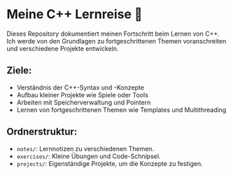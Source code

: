# Meine C++ Lernreise 🚀

Dieses Repository dokumentiert meinen Fortschritt beim Lernen von C++.  
Ich werde von den Grundlagen zu fortgeschrittenen Themen voranschreiten und verschiedene Projekte entwickeln.  

## Ziele:
- Verständnis der C++-Syntax und -Konzepte
- Aufbau kleiner Projekte wie Spiele oder Tools
- Arbeiten mit Speicherverwaltung und Pointern
- Lernen von fortgeschrittenen Themen wie Templates und Multithreading

## Ordnerstruktur:
- `notes/`: Lernnotizen zu verschiedenen Themen.
- `exercises/`: Kleine Übungen und Code-Schnipsel.
- `projects/`: Eigenständige Projekte, um die Konzepte zu festigen.
